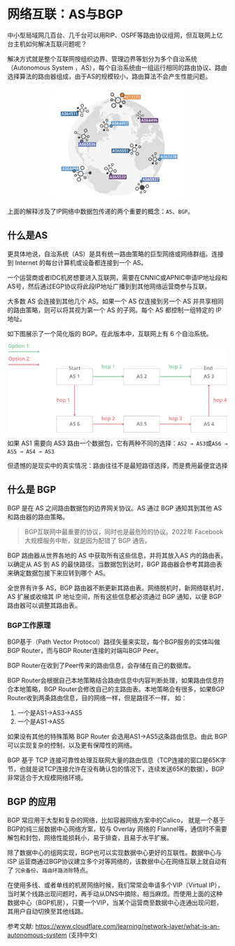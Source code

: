 # 网络互联：AS与BGP

中小型局域网几百台、几千台可以用RIP、OSPF等路由协议组网，但互联网上亿台主机如何解决互联问题呢？

解决方式就是整个互联网按组织边界、管理边界等划分为多个自治系统（Autonomous System ，AS），每个自治系统由一组运行相同的路由协议、路由选择算法的路由器组成，由于AS的规模较小，路由算法不会产生性能问题。


<div  align="center">
	<img src="../assets/chapter1/bgp.png" width = "300"  align=center />
</div>

上面的解释涉及了IP网络中数据包传递的两个重要的概念：`AS`、`BGP`。


## 什么是AS

更具体地说，自治系统（AS）是具有统一路由策略的巨型网络或网络群组。连接到 Internet 的每台计算机或设备都连接到一个 AS。

一个运营商或者IDC机房想要进入互联网，需要在CNNIC或APNIC申请IP地址段和AS号，然后通过EGP协议将此段IP地址广播到到其他网络运营商参与互联。

大多数 AS 会连接到其他几个 AS。如果一个 AS 仅连接到另一个 AS 并共享相同的路由策略，则可以将其视为第一个 AS 的子网。每个 AS 都控制一组特定的 IP 地址。


如下图展示了一个简化版的 BGP。在此版本中，互联网上有 6 个自治系统。

<div  align="center">
	<img src="../assets/bgp-router.png" width = "500"  align=center />
</div>


如果 AS1 需要向 AS3 路由一个数据包，它有两种不同的选择：`AS2 → AS3`或`AS6 → AS5 → AS4 → AS3`

但遗憾的是现实中的真实情况：路由往往不是最短路径选择，而是费用最便宜选择

## 什么是 BGP

BGP 是在 AS 之间路由数据包的边界网关协议。AS 通过 BGP 通知其到其他 AS 和路由器的路由策略。

> BGP互联网中最重要的协议，同时也是最危险的协议。2022年 Facebook 大规模服务中断，就是因为配错了 BGP 通告。

BGP 路由器从世界各地的 AS 中获取所有这些信息，并将其放入AS 内的路由表，以确定从 AS 到 AS 的最快路径。当数据包到达时，BGP 路由器会参考其路由表来确定数据包接下来应转到哪个 AS。

全世界有许多 AS，BGP 路由器不断更新其路由表。网络脱机时，新网络联机时，AS 扩展或收缩其 IP 地址空间，所有这些信息都必须通过 BGP 通知，以便 BGP 路由器可以调整其路由表。


### BGP工作原理

BGP基于（Path Vector Protocol）路径矢量来实现，每个BGP服务的实体叫做BGP Router，而与BGP Router连接的对端叫BGP Peer。

BGP Router在收到了Peer传来的路由信息，会存储在自己的数据库。

BGP Router会根据自己本地策略结合路由信息中内容判断处理，如果路由信息符合本地策略，BGP Router会修改自己的主路由表。本地策略会有很多，如果BGP Router收到两条路由信息，目的网络一样，但是路径不一样， 如：

1. 一个是AS1->AS3->AS5
2. 一个是AS1->AS5

如果没有其他的特殊策略 BGP Router 会选用AS1->AS5这条路由信息。由此 BGP 可以实现复杂的控制，以及更有保障性的网络。

BGP 基于 TCP 连接可靠性处理互联网大量的路由信息（TCP连接的窗口是65K字节，也就是说TCP连接允许在没有确认包的情况下，连续发送65K的数据），BGP 非常适合于大规模网络环境。

## BGP 的应用

BGP 常应用于大型和复杂的网络，比如容器网络方案中的Calico， 就是一个基于BGP的纯三层数据中心网络方案，较与 Overlay 网络的 Flannel等，通信时不需要解包和封包，网络性能损耗小，易于排查，且易于水平扩展。

除了数据中心的组网实现，BGP也可以实现数据中心更好的互联性。数据中心与ISP 运营商通过BGP协议建立多个对等网络的，该数据中心在网络互联上就自动有了 `冗余备份`、`路由环路消除`特点。

在使用多线、或者单线的机房网络时候，我们常常会申请多个VIP（Virtual IP），当时某个线路出现问题时，再手动从DNS中摘除，相当麻烦。而使用上面的这种数据中心（BGP机房），只要一个VIP，当某个运营商至数据中心连通出现问题，其用户自动切换至其他线路。

参考文献: https://www.cloudflare.com/learning/network-layer/what-is-an-autonomous-system (支持中文)

